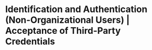 # Identification and Authentication (Non-Organizational Users) | Acceptance of Third-Party Credentials